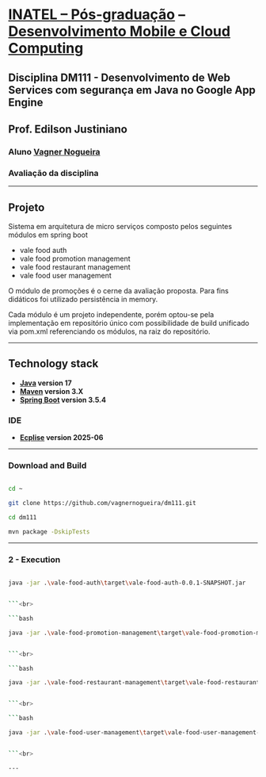 # [INATEL – Pós-graduação](https://inatel.br/) – [Desenvolvimento Mobile e Cloud Computing](https://inatel.br/pos/desenvolvimento-mobile-e-cloud-computing)
## Disciplina DM111 - Desenvolvimento de Web Services com segurança em Java no Google App Engine
## Prof. Edilson Justiniano
### Aluno [Vagner Nogueira](https://github.com/vagnernogueira)
### Avaliação da disciplina<br>


---
## Projeto

Sistema em arquitetura de micro serviços composto pelos seguintes módulos em spring boot

- vale food auth
- vale food promotion management
- vale food restaurant management
- vale food user management

O módulo de promoções é o cerne da avaliação proposta. Para fins didáticos foi utilizado persistência in memory.

Cada módulo é um projeto independente, porém optou-se pela implementação em repositório único com possibilidade de build unificado via pom.xml referenciando os módulos, na raiz do repositório.


---
## Technology stack

- **[Java](https://www.java.com/pt-BR/) version 17**
- **[Maven](https://maven.apache.org/) version 3.X**
- **[Spring Boot](https://spring.io/projects/spring-boot) version 3.5.4**

### IDE
- **[Ecplise](https://www.eclipse.org/) version 2025-06**

---
### Download and Build

```bash

cd ~

git clone https://github.com/vagnernogueira/dm111.git

cd dm111

mvn package -DskipTests

```

---

### 2 - Execution

```bash

java -jar .\vale-food-auth\target\vale-food-auth-0.0.1-SNAPSHOT.jar


```<br>

```bash

java -jar .\vale-food-promotion-management\target\vale-food-promotion-management-0.0.1-SNAPSHOT.jar


```<br>

```bash

java -jar .\vale-food-restaurant-management\target\vale-food-restaurant-management-0.0.1-SNAPSHOT.jar


```<br>

```bash

java -jar .\vale-food-user-management\target\vale-food-user-management-0.0.1-SNAPSHOT.jar


```<br>

---
